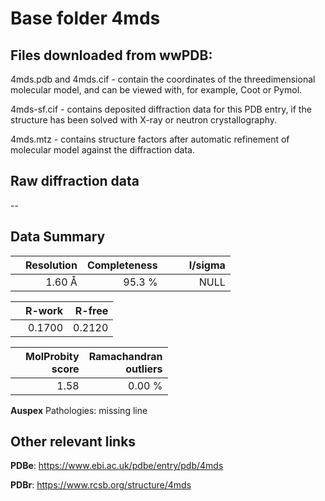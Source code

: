 # Base folder 4mds

## Files downloaded from wwPDB:

4mds.pdb and 4mds.cif - contain the coordinates of the threedimensional molecular model, and can be viewed with, for example, Coot or Pymol.

4mds-sf.cif - contains deposited diffraction data for this PDB entry, if the structure has been solved with X-ray or neutron crystallography.

4mds.mtz - contains structure factors after automatic refinement of molecular model against the diffraction data.

## Raw diffraction data

--<br> 

## Data Summary
|   | Resolution | Completeness| I/sigma |
|---|-------------:|----------------:|--------------:|
|   |1.60 Å|95.3  %|<img width=50/>NULL |

|   | **R-work**| **R-free**   
|---|-------------:|----------------:|           
||  0.1700|  0.2120|

|   |**MolProbity<br>score**| **Ramachandran<br>outliers** 
|---|-------------:|----------------:|
||  1.58|  0.00 %|

**Auspex** Pathologies: missing line

 

## Other relevant links 
**PDBe**:  https://www.ebi.ac.uk/pdbe/entry/pdb/4mds
 
**PDBr**: https://www.rcsb.org/structure/4mds 

